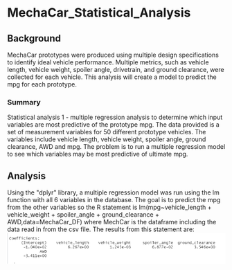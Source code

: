 # MechaCar_Statistical_Analysis
## Background  
MechaCar prototypes were produced using multiple design specifications to identify ideal vehicle performance. Multiple metrics, such as vehicle length, vehicle weight, spoiler angle, drivetrain, and ground clearance, were collected for each vehicle. This analysis will create a model to predict the mpg for each prototype.  
### Summary  
Statistical analysis 1 - multiple regression analysis to determine which input variables are most predictive of the prototype mpg. The data provided is a set of measurement variables for 50 different prototype vehicles. The variables include vehicle length, vehicle weight, spoiler angle, ground clearance, AWD and mpg.  The problem is to run a multiple regression model to see which variables may be most predictive of ultimate mpg.  
 
## Analysis
Using the "dplyr" library, a multiple regression model was run using the lm function with all 6 variables in the database.  The goal is to predict the mpg from the other variables so the R statement is lm(mpg~vehicle_length + vehicle_weight + spoiler_angle + ground_clearance + AWD,data=MechaCar_DF) where MechCar is the dataframe including the data read in from the csv file.   The results from this statement are:  
![](https://github.com/xactuary/MechaCar_Statistical_Analysis/blob/main/lmOutput1.PNG)
